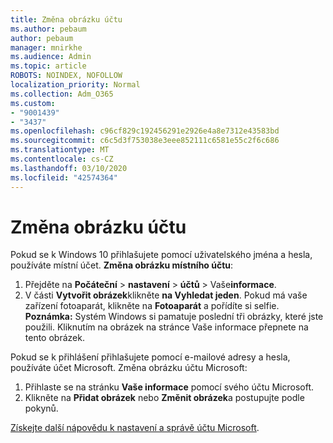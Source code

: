 ```yaml
---
title: Změna obrázku účtu
ms.author: pebaum
author: pebaum
manager: mnirkhe
ms.audience: Admin
ms.topic: article
ROBOTS: NOINDEX, NOFOLLOW
localization_priority: Normal
ms.collection: Adm_O365
ms.custom:
- "9001439"
- "3437"
ms.openlocfilehash: c96cf829c192456291e2926e4a8e7312e43583bd
ms.sourcegitcommit: c6c5d3f753038e3eee852111c6581e55c2f6c686
ms.translationtype: MT
ms.contentlocale: cs-CZ
ms.lasthandoff: 03/10/2020
ms.locfileid: "42574364"
---
```

# <a name="change-account-picture"></a>Změna obrázku účtu

Pokud se k Windows 10 přihlašujete pomocí uživatelského jména a hesla, používáte místní účet. **Změna obrázku místního účtu**:

1. Přejděte na **Počáteční** > **nastavení** > **účtů** > Vaše**informace**.
2. V části **Vytvořit obrázek**klikněte **na Vyhledat jeden**. Pokud má vaše zařízení fotoaparát, klikněte na **Fotoaparát** a pořídíte si selfie. 
    **Poznámka:** Systém Windows si pamatuje poslední tři obrázky, které jste použili. Kliknutím na obrázek na stránce Vaše informace přepnete na tento obrázek.

Pokud se k přihlášení přihlašujete pomocí e-mailové adresy a hesla, používáte účet Microsoft. Změna obrázku účtu Microsoft:

1. Přihlaste se na stránku **Vaše informace** pomocí svého účtu Microsoft.
2. Klikněte na **Přidat obrázek** nebo **Změnit obrázek**a postupujte podle pokynů.

[Získejte další nápovědu k nastavení a správě účtu Microsoft](https://support.microsoft.com/products/microsoft-account?category=manage-account).
